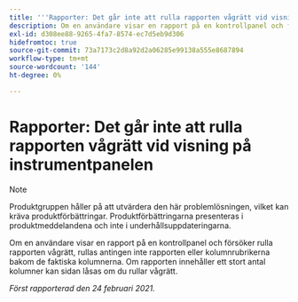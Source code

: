 ```yaml
---
title: '''Rapporter: Det går inte att rulla rapporten vågrätt vid visning på instrumentpanelen'
description: Om en användare visar en rapport på en kontrollpanel och försöker rulla rapporten vågrätt, rullas antingen inte rapporten eller kolumnrubrikerna bakom de faktiska kolumnerna. Om rapporten innehåller ett stort antal kolumner kan sidan låsas om du rullar vågrätt.
exl-id: d308ee88-9265-4fa7-8574-ec7d5eb9d306
hidefromtoc: true
source-git-commit: 73a7173c2d8a92d2a06285e99138a555e8687894
workflow-type: tm+mt
source-wordcount: '144'
ht-degree: 0%

---
```


# Rapporter: Det går inte att rulla rapporten vågrätt vid visning på instrumentpanelen

>[!NOTE]
>
>Produktgruppen håller på att utvärdera den här problemlösningen, vilket kan kräva produktförbättringar. Produktförbättringarna presenteras i produktmeddelandena och inte i underhållsuppdateringarna.

Om en användare visar en rapport på en kontrollpanel och försöker rulla rapporten vågrätt, rullas antingen inte rapporten eller kolumnrubrikerna bakom de faktiska kolumnerna. Om rapporten innehåller ett stort antal kolumner kan sidan låsas om du rullar vågrätt.

_Först rapporterad den 24 februari 2021._
